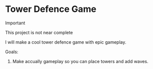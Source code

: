 # Tower Defence Game
> [!IMPORTANT]
> This project is not near complete

I will make a cool tower defence game with epic gameplay.

Goals:
1. Make accually gameplay so you can place towers and add waves.
